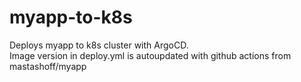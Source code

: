 # myapp-to-k8s

Deploys myapp to k8s cluster with ArgoCD.<br>
Image version in deploy.yml is autoupdated with github actions from mastashoff/myapp 
